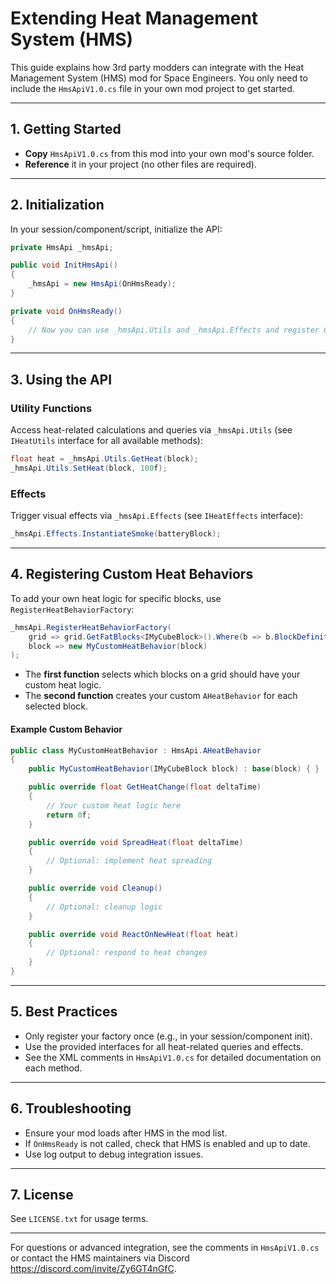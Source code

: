 # Extending Heat Management System (HMS)

This guide explains how 3rd party modders can integrate with the Heat Management System (HMS) mod for Space Engineers. You only need to include the `HmsApiV1.0.cs` file in your own mod project to get started.

---

## 1. Getting Started

- **Copy** `HmsApiV1.0.cs` from this mod into your own mod's source folder.
- **Reference** it in your project (no other files are required).

---

## 2. Initialization

In your session/component/script, initialize the API:

```csharp
private HmsApi _hmsApi;

public void InitHmsApi()
{
    _hmsApi = new HmsApi(OnHmsReady);
}

private void OnHmsReady()
{
    // Now you can use _hmsApi.Utils and _hmsApi.Effects and register Custom Heat Behavior(s)
}
```

---

## 3. Using the API

### Utility Functions

Access heat-related calculations and queries via `_hmsApi.Utils` (see `IHeatUtils` interface for all available methods):

```csharp
float heat = _hmsApi.Utils.GetHeat(block);
_hmsApi.Utils.SetHeat(block, 100f);
```

### Effects

Trigger visual effects via `_hmsApi.Effects` (see `IHeatEffects` interface):

```csharp
_hmsApi.Effects.InstantiateSmoke(batteryBlock);
```

---

## 4. Registering Custom Heat Behaviors

To add your own heat logic for specific blocks, use `RegisterHeatBehaviorFactory`:

```csharp
_hmsApi.RegisterHeatBehaviorFactory(
    grid => grid.GetFatBlocks<IMyCubeBlock>().Where(b => b.BlockDefinition.SubtypeName == "MyCustomBlock").ToList(),
    block => new MyCustomHeatBehavior(block)
);
```

- The **first function** selects which blocks on a grid should have your custom heat logic.
- The **second function** creates your custom `AHeatBehavior` for each selected block.

#### Example Custom Behavior

```csharp
public class MyCustomHeatBehavior : HmsApi.AHeatBehavior
{
    public MyCustomHeatBehavior(IMyCubeBlock block) : base(block) { }

    public override float GetHeatChange(float deltaTime)
    {
        // Your custom heat logic here
        return 0f;
    }

    public override void SpreadHeat(float deltaTime)
    {
        // Optional: implement heat spreading
    }

    public override void Cleanup()
    {
        // Optional: cleanup logic
    }

    public override void ReactOnNewHeat(float heat)
    {
        // Optional: respond to heat changes
    }
}
```

---

## 5. Best Practices

- Only register your factory once (e.g., in your session/component init).
- Use the provided interfaces for all heat-related queries and effects.
- See the XML comments in `HmsApiV1.0.cs` for detailed documentation on each method.

---

## 6. Troubleshooting

- Ensure your mod loads after HMS in the mod list.
- If `OnHmsReady` is not called, check that HMS is enabled and up to date.
- Use log output to debug integration issues.

---

## 7. License

See `LICENSE.txt` for usage terms.

---

For questions or advanced integration, see the comments in `HmsApiV1.0.cs` or contact the HMS maintainers via Discord https://discord.com/invite/Zy6GT4nGfC.
